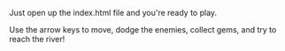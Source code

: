 Just open up the index.html file and you're ready to play.

Use the arrow keys to move, dodge the enemies, collect gems, and try to reach the river!
